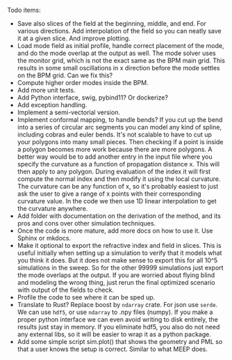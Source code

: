 Todo items:
- Save also slices of the field at the beginning, middle, and end. For various directions. Add interpolation of the field so you can neatly save it at a given slice. And improve plotting.
- Load mode field as initial profile, handle correct placement of the mode, and do the mode overlap at the output as well.
 The mode solver uses the monitor grid, which is not the exact same as the BPM main grid. This results in some small oscillations in x direction before the mode settles on the BPM grid.
 Can we fix this?
- Compute higher order modes inside the BPM.
- Add more unit tests.
- Add Python interface, swig, pybind11? Or dockerize?
- Add exception handling.
- Implement a semi-vectorial version.
- Implement conformal mapping, to handle bends? If you cut up the bend into a series of circular arc segments you can model any kind of spline, including cobras and euler bends.
 It's not scalable to have to cut up your polygons into many small pieces. Then checking if a point is inside a polygon becomes more work because there are more polygons.
 A better way would be to add another entry in the input file where you specify the curvature as a function of propagation distance x. This will then apply to any polygon.
 During evaluation of the index it will first compute the normal index and then modify it using the local curvature. The curvature can be any function of x, so it's probably
 easiest to just ask the user to give a range of x points with their corresponding curvature value. In the code we then use 1D linear interpolation to get the curvature anywhere.
- Add folder with documentation on the derivation of the method, and its pros and cons over other simulation techniques.
- Once the code is more mature, add more docs on how to use it. Use Sphinx or mkdocs.
- Make it optional to export the refractive index and field in slices. This is useful initially when setting up a simulation to verify that it models what you think it does. But it does not make sense to export this for all 10^5 simulations in the sweep. So for the other 99999 simulations just export the mode overlaps at the output. If you are worried about flying blind and modeling the wrong thing, just rerun the final optimized scenario with output of the fields to check.
- Profile the code to see where it can be sped up.
- Translate to Rust? Replace boost by `ndarray` crate. For json use `serde`. We can use `hdf5`, or use `ndarray` to .npy files (numpy). If you make a proper python interface we can even avoid writing to disk entirely, the results just stay in memory. If you eliminate hdf5, you also do not need any external libs, so it will be easier to wrap it as a python package.
- Add some simple script sim.plot() that shows the geometry and PML so that a user knows the setup is correct. Similar to what MEEP does.


